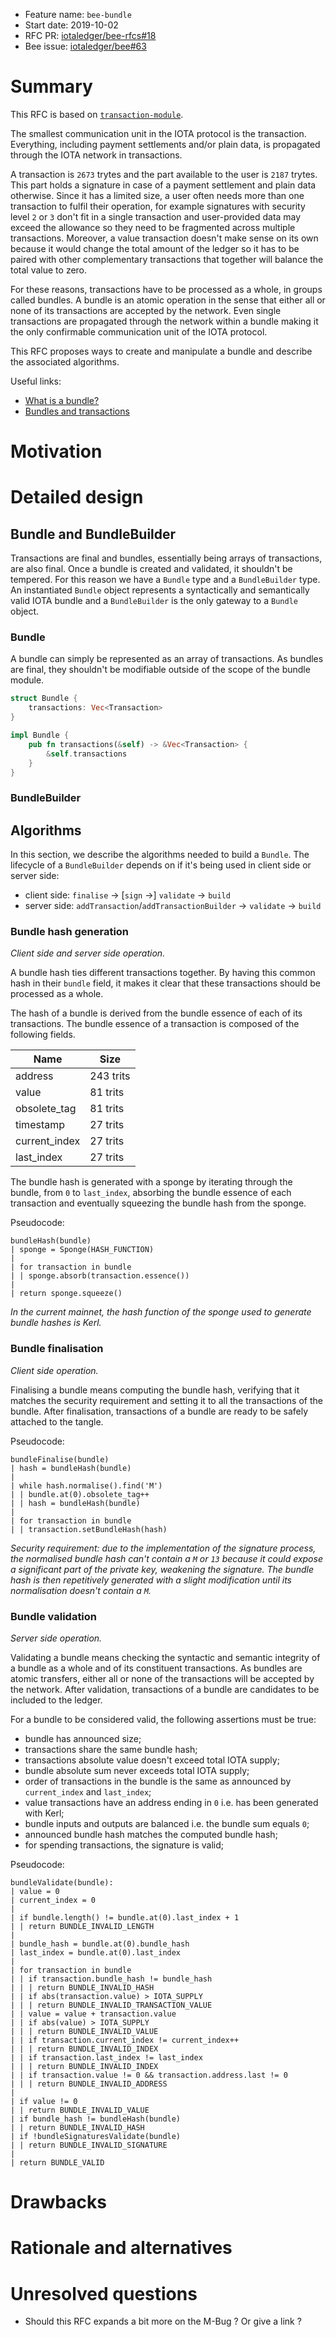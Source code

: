 + Feature name: `bee-bundle`
+ Start date: 2019-10-02
+ RFC PR: [iotaledger/bee-rfcs#18](https://github.com/iotaledger/bee-rfcs/pull/18)
+ Bee issue: [iotaledger/bee#63](https://github.com/iotaledger/bee/issues/63)

# Summary

This RFC is based on [`transaction-module`]().
<!-- TODO FIx link to RFC#3 -->

The smallest communication unit in the IOTA protocol is the transaction. Everything, including payment settlements and/or plain data, is propagated through the IOTA network in transactions.

A transaction is `2673` trytes and the part available to the user is `2187` trytes. This part holds a signature in case of a payment settlement and plain data otherwise. Since it has a limited size, a user often needs more than one transaction to fulfil their operation, for example signatures with security level `2` or `3` don't fit in a single transaction and user-provided data may exceed the allowance so they need to be fragmented across multiple transactions. Moreover, a value transaction doesn't make sense on its own because it would change the total amount of the ledger so it has to be paired with other complementary transactions that together will balance the total value to zero.

For these reasons, transactions have to be processed as a whole, in groups called bundles. A bundle is an atomic operation in the sense that either all or none of its transactions are accepted by the network. Even single transactions are propagated through the network within a bundle making it the only confirmable communication unit of the IOTA protocol.

This RFC proposes ways to create and manipulate a bundle and describe the associated algorithms.

Useful links:
- [What is a bundle?
](https://docs.iota.org/docs/getting-started/0.1/introduction/what-is-a-bundle)
- [Bundles and transactions
](https://docs.iota.org/docs/dev-essentials/0.1/concepts/bundles-and-transactions)

# Motivation

<!-- TODO -->

# Detailed design

<!-- TODO -->

## Bundle and BundleBuilder

Transactions are final and bundles, essentially being arrays of transactions, are also final. Once a bundle is created and validated, it shouldn't be tempered. For this reason we have a `Bundle` type and a `BundleBuilder` type. An instantiated `Bundle` object represents a syntactically and semantically valid IOTA bundle and a `BundleBuilder` is the only gateway to a `Bundle` object.

### Bundle

A bundle can simply be represented as an array of transactions. As bundles are final, they shouldn't be modifiable outside of the scope of the bundle module.

```rust
struct Bundle {
    transactions: Vec<Transaction>
}
```

```rust
impl Bundle {    
    pub fn transactions(&self) -> &Vec<Transaction> {
        &self.transactions
    }
}
```

<!-- TODO -->

### BundleBuilder

<!-- TODO -->

## Algorithms

In this section, we describe the algorithms needed to build a `Bundle`. The lifecycle of a `BundleBuilder` depends on if it's being used in client side or server side:
- client side: `finalise` -> [`sign` ->] `validate` -> `build`
- server side: `addTransaction`/`addTransactionBuilder` -> `validate` -> `build`

### Bundle hash generation

*Client side and server side operation.*

A bundle hash ties different transactions together. By having this common hash in their `bundle` field, it makes it clear that these transactions should be processed as a whole.

The hash of a bundle is derived from the bundle essence of each of its transactions. The bundle essence of a transaction is composed of the following fields.

| Name          | Size      |
| ------------- | --------- |
| address       | 243 trits |
| value         | 81 trits  |
| obsolete_tag  | 81 trits  |
| timestamp     | 27 trits  |
| current_index | 27 trits  |
| last_index    | 27 trits  |

The bundle hash is generated with a sponge by iterating through the bundle, from `0` to `last_index`, absorbing the bundle essence of each transaction and eventually squeezing the bundle hash from the sponge.

Pseudocode:

```
bundleHash(bundle)
| sponge = Sponge(HASH_FUNCTION)
|
| for transaction in bundle
| | sponge.absorb(transaction.essence())
|
| return sponge.squeeze()
```

*In the current mainnet, the hash function of the sponge used to generate bundle hashes is Kerl.*

### Bundle finalisation

*Client side operation.*

Finalising a bundle means computing the bundle hash, verifying that it matches the security requirement and setting it to all the transactions of the bundle. After finalisation, transactions of a bundle are ready to be safely attached to the tangle.

Pseudocode:

```
bundleFinalise(bundle)
| hash = bundleHash(bundle)
|
| while hash.normalise().find('M')
| | bundle.at(0).obsolete_tag++
| | hash = bundleHash(bundle)
|
| for transaction in bundle
| | transaction.setBundleHash(hash)
```

*Security requirement: due to the implementation of the signature process, the normalised bundle hash can't contain a `M` or `13` because it could expose a significant part of the private key, weakening the signature. The bundle hash is then repetitively generated with a slight modification until its normalisation doesn't contain a `M`.*

### Bundle validation

*Server side operation.*

Validating a bundle means checking the syntactic and semantic integrity of a bundle as a whole and of its constituent transactions. As bundles are atomic transfers, either all or none of the transactions will be accepted by the network. After validation, transactions of a bundle are candidates to be included to the ledger.

For a bundle to be considered valid, the following assertions must be true:

- bundle has announced size;
- transactions share the same bundle hash;
- transactions absolute value doesn't exceed total IOTA supply;
- bundle absolute sum never exceeds total IOTA supply;
- order of transactions in the bundle is the same as announced by `current_index` and `last_index`;
- value transactions have an address ending in `0` i.e. has been generated with Kerl;
- bundle inputs and outputs are balanced i.e. the bundle sum equals `0`;
- announced bundle hash matches the computed bundle hash;
- for spending transactions, the signature is valid;

Pseudocode:

```
bundleValidate(bundle):
| value = 0
| current_index = 0
|
| if bundle.length() != bundle.at(0).last_index + 1
| | return BUNDLE_INVALID_LENGTH
|
| bundle_hash = bundle.at(0).bundle_hash
| last_index = bundle.at(0).last_index
|
| for transaction in bundle
| | if transaction.bundle_hash != bundle_hash
| | | return BUNDLE_INVALID_HASH
| | if abs(transaction.value) > IOTA_SUPPLY
| | | return BUNDLE_INVALID_TRANSACTION_VALUE
| | value = value + transaction.value
| | if abs(value) > IOTA_SUPPLY
| | | return BUNDLE_INVALID_VALUE
| | if transaction.current_index != current_index++
| | | return BUNDLE_INVALID_INDEX
| | if transaction.last_index != last_index
| | | return BUNDLE_INVALID_INDEX
| | if transaction.value != 0 && transaction.address.last != 0
| | | return BUNDLE_INVALID_ADDRESS
|
| if value != 0
| | return BUNDLE_INVALID_VALUE
| if bundle_hash != bundleHash(bundle)
| | return BUNDLE_INVALID_HASH
| if !bundleSignaturesValidate(bundle)
| | return BUNDLE_INVALID_SIGNATURE
|
| return BUNDLE_VALID
```

# Drawbacks

<!-- TODO -->

# Rationale and alternatives

<!-- TODO -->

# Unresolved questions

<!-- TODO -->

- Should this RFC expands a bit more on the M-Bug ? Or give a link ?
